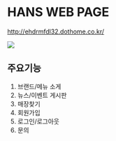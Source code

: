 # HANS WEB PAGE
http://ehdrmfdl32.dothome.co.kr/

<img src="https://user-images.githubusercontent.com/81962246/115403681-9d373f80-a227-11eb-87fd-c6bba4675c94.jpg">

## 주요기능
1. 브랜드/메뉴 소게
2. 뉴스/이벤트 게시판
3. 매장찾기
4. 회원가입
5. 로그인/로그아웃
6. 문의

